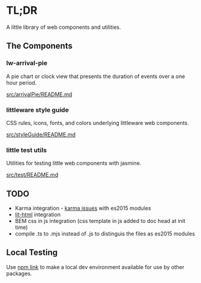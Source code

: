 # TL;DR

A little library of web components and utilities.

## The Components

### lw-arrival-pie

A pie chart or clock view that presents the duration of events over a one hour period.

[src/arrivalPie/README.md](./src/arrivalPie/README.md)

### littleware style guide

CSS rules, icons, fonts, and colors underlying littleware web components.

[src/styleGuide/README.md](./src/styleGuide/README.md)

### little test utils

Utilities for testing little web components with jasmine.

[src/test/README.md](./src/test/README.md)

## TODO

* Karma integration - [karma issues](https://github.com/karma-runner/karma/pull/2834) with es2015 modules
* [lit-html](https://github.com/Polymer/lit-html) integration
* BEM css in js integration (css template in js added to doc head at init time)
* compile .ts to .mjs instead of .js to distinguis the files as es2015 modules

## Local Testing

Use [npm link](https://docs.npmjs.com/cli/link) to make a 
local dev environment available for use by other packages.
